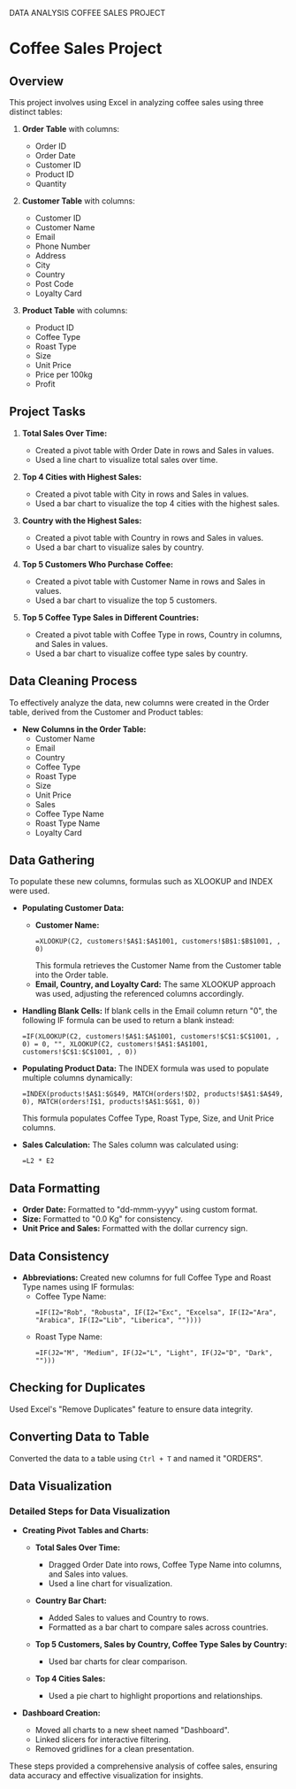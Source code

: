DATA ANALYSIS COFFEE SALES PROJECT 
# Coffee Sales Project

## Overview
This project involves using Excel in analyzing coffee sales using three distinct tables:

1. **Order Table** with columns:
   - Order ID
   - Order Date
   - Customer ID
   - Product ID
   - Quantity

2. **Customer Table** with columns:
   - Customer ID
   - Customer Name
   - Email
   - Phone Number
   - Address
   - City
   - Country
   - Post Code
   - Loyalty Card

3. **Product Table** with columns:
   - Product ID
   - Coffee Type
   - Roast Type
   - Size
   - Unit Price
   - Price per 100kg
   - Profit

## Project Tasks
1. **Total Sales Over Time:**
   - Created a pivot table with Order Date in rows and Sales in values.
   - Used a line chart to visualize total sales over time.
  
2. **Top 4 Cities with Highest Sales:**
   - Created a pivot table with City in rows and Sales in values.
   - Used a bar chart to visualize the top 4 cities with the highest sales.
  
3. **Country with the Highest Sales:**
   - Created a pivot table with Country in rows and Sales in values.
   - Used a bar chart to visualize sales by country.
  
4. **Top 5 Customers Who Purchase Coffee:**
   - Created a pivot table with Customer Name in rows and Sales in values.
   - Used a bar chart to visualize the top 5 customers.
  
5. **Top 5 Coffee Type Sales in Different Countries:**
   - Created a pivot table with Coffee Type in rows, Country in columns, and Sales in values.
   - Used a bar chart to visualize coffee type sales by country.

## Data Cleaning Process
To effectively analyze the data, new columns were created in the Order table, derived from the Customer and Product tables:

- **New Columns in the Order Table:**
  - Customer Name
  - Email
  - Country
  - Coffee Type
  - Roast Type
  - Size
  - Unit Price
  - Sales
  - Coffee Type Name
  - Roast Type Name
  - Loyalty Card

## Data Gathering
To populate these new columns, formulas such as XLOOKUP and INDEX were used.

- **Populating Customer Data:**
  - **Customer Name:**
    ```excel
    =XLOOKUP(C2, customers!$A$1:$A$1001, customers!$B$1:$B$1001, , 0)
    ```
    This formula retrieves the Customer Name from the Customer table into the Order table.
  - **Email, Country, and Loyalty Card:**
    The same XLOOKUP approach was used, adjusting the referenced columns accordingly.

- **Handling Blank Cells:**
  If blank cells in the Email column return "0", the following IF formula can be used to return a blank instead:
  ```excel
  =IF(XLOOKUP(C2, customers!$A$1:$A$1001, customers!$C$1:$C$1001, , 0) = 0, "", XLOOKUP(C2, customers!$A$1:$A$1001, customers!$C$1:$C$1001, , 0))
  ```

- **Populating Product Data:**
  The INDEX formula was used to populate multiple columns dynamically:
  ```excel
  =INDEX(products!$A$1:$G$49, MATCH(orders!$D2, products!$A$1:$A$49, 0), MATCH(orders!I$1, products!$A$1:$G$1, 0))
  ```
  This formula populates Coffee Type, Roast Type, Size, and Unit Price columns.

- **Sales Calculation:**
  The Sales column was calculated using:
  ```excel
  =L2 * E2
  ```

## Data Formatting
- **Order Date:**
  Formatted to "dd-mmm-yyyy" using custom format.
- **Size:**
  Formatted to "0.0 Kg" for consistency.
- **Unit Price and Sales:**
  Formatted with the dollar currency sign.

## Data Consistency
- **Abbreviations:**
  Created new columns for full Coffee Type and Roast Type names using IF formulas:
  - Coffee Type Name:
    ```excel
    =IF(I2="Rob", "Robusta", IF(I2="Exc", "Excelsa", IF(I2="Ara", "Arabica", IF(I2="Lib", "Liberica", ""))))
    ```
  - Roast Type Name:
    ```excel
    =IF(J2="M", "Medium", IF(J2="L", "Light", IF(J2="D", "Dark", "")))
    ```

## Checking for Duplicates
Used Excel's "Remove Duplicates" feature to ensure data integrity.

## Converting Data to Table
Converted the data to a table using `Ctrl + T` and named it "ORDERS".

## Data Visualization

### Detailed Steps for Data Visualization

- **Creating Pivot Tables and Charts:**
  - **Total Sales Over Time:**
    - Dragged Order Date into rows, Coffee Type Name into columns, and Sales into values.
    - Used a line chart for visualization.
  
  - **Country Bar Chart:**
    - Added Sales to values and Country to rows.
    - Formatted as a bar chart to compare sales across countries.
  
  - **Top 5 Customers, Sales by Country, Coffee Type Sales by Country:**
    - Used bar charts for clear comparison.
  
  - **Top 4 Cities Sales:**
    - Used a pie chart to highlight proportions and relationships.

- **Dashboard Creation:**
  - Moved all charts to a new sheet named "Dashboard".
  - Linked slicers for interactive filtering.
  - Removed gridlines for a clean presentation.

These steps provided a comprehensive analysis of coffee sales, ensuring data accuracy and effective visualization for insights.
```
